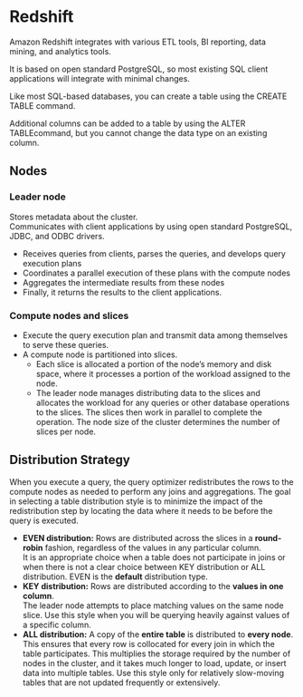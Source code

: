 # Redshift

Amazon Redshift integrates with various ETL tools, BI reporting, data mining, and analytics tools.

It is based on open standard PostgreSQL, so most existing SQL client applications will integrate with minimal changes.

Like most SQL-based databases, you can create a table using the CREATE TABLE command.

Additional columns can be added to a table by using the ALTER TABLEcommand, but you cannot change the data type on an existing column.

## Nodes

### Leader node&#x20;

Stores metadata about the cluster.\
Communicates with client applications by using open standard PostgreSQL, JDBC, and ODBC drivers.

* Receives queries from clients, parses the queries, and develops query execution plans
* Coordinates a parallel execution of these plans with the compute nodes
* &#x20;Aggregates the intermediate results from these nodes
* &#x20;Finally, it returns the results to the client applications.&#x20;

### Compute nodes and slices

* Execute the query execution plan and transmit data among themselves to serve these queries.&#x20;
* A compute node is partitioned into slices.&#x20;
  * Each slice is allocated a portion of the node’s memory and disk space, where it processes a portion of the workload assigned to the node.&#x20;
  * The leader node manages distributing data to the slices and allocates the workload for any queries or other database operations to the slices. The slices then work in parallel to complete the operation. The node size of the cluster determines the number of slices per node.

## **Distribution Strategy**&#x20;

&#x20;When you execute a query, the query optimizer redistributes the rows to the compute nodes as needed to perform any joins and aggregations. The goal in selecting a table distribution style is to minimize the impact of the redistribution step by locating the data where it needs to be before the query is executed.

* **EVEN distribution:** Rows are distributed across the slices in a **round-robin** fashion, regardless of the values in any particular column.\
  It is an appropriate choice when a table does not participate in joins or when there is not a clear choice between KEY distribution or ALL distribution. EVEN is the **default** distribution type.
* **KEY distribution:** Rows are distributed according to the **values in one column**.\
  The leader node attempts to place matching values on the same node slice. Use this style when you will be querying heavily against values of a specific column.
* **ALL distribution:** A copy of the **entire table** is distributed to **every node**.\
  This ensures that every row is collocated for every join in which the table participates. This multiplies the storage required by the number of nodes in the cluster, and it takes much longer to load, update, or insert data into multiple tables. Use this style only for relatively slow-moving tables that are not updated frequently or extensively.



